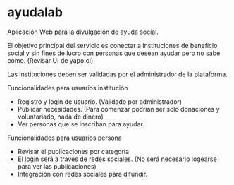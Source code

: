 # ayudalab
Aplicación Web para la divulgación de ayuda social.

El objetivo principal del servicio es conectar a instituciones de beneficio social y sin fines de lucro con personas que desean ayudar pero no sabe como. (Revisar UI de yapo.cl)

Las instituciones deben ser validadas por el administrador de la plataforma.

Funcionalidades para usuarios institución
* Registro y login de usuario. (Validado por administrador)
* Publicar necesidades. (Para comenzar podrían ser solo donaciones y voluntariado, nada de dinero)
* Ver personas que se inscriban para ayudar.

Funcionalidades para usuarios persona
* Revisar el publicaciones por categoría
* El login será a través de redes sociales. (No será necesario logearse para ver las publicaciones)
* Integración con redes sociales para difundir.
